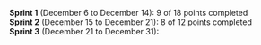 **Sprint 1** (December 6 to December 14): 9 of 18 points completed  
**Sprint 2** (December 15 to December 21): 8 of 12 points completed  
**Sprint 3** (December 21 to December 31): 
